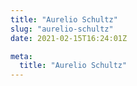 ```yaml
---
title: "Aurelio Schultz"
slug: "aurelio-schultz"
date: 2021-02-15T16:24:01Z

meta:
  title: "Aurelio Schultz"
---
```


